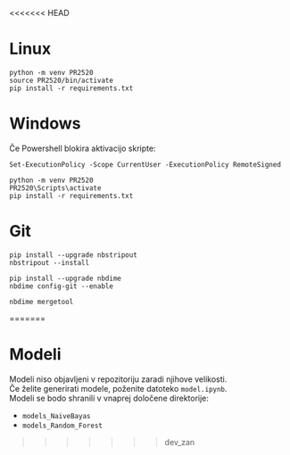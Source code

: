 <<<<<<< HEAD
# Linux
```
python -m venv PR2520
source PR2520/bin/activate
pip install -r requirements.txt
```

# Windows
Če Powershell blokira aktivacijo skripte:
```
Set-ExecutionPolicy -Scope CurrentUser -ExecutionPolicy RemoteSigned
```

```
python -m venv PR2520
PR2520\Scripts\activate
pip install -r requirements.txt
```

# Git
```
pip install --upgrade nbstripout
nbstripout --install
```
```
pip install --upgrade nbdime
nbdime config-git --enable
```
```
nbdime mergetool
```
=======
# Modeli

Modeli niso objavljeni v repozitoriju zaradi njihove velikosti.  
Če želite generirati modele, poženite datoteko `model.ipynb`.  
Modeli se bodo shranili v vnaprej določene direktorije:

- `models_NaiveBayas`
- `models_Random_Forest`
>>>>>>> dev_zan
